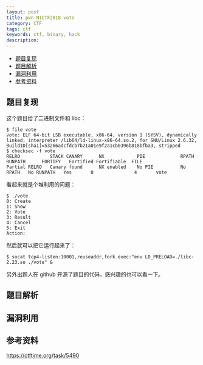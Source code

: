 ```yaml
---
layout: post
title: pwn N1CTF2018 vote
category: CTF
tags: ctf
keywords: ctf, binary, hack
description:
---
```


- [题目复现](#题目复现)
- [题目解析](#题目解析)
- [漏洞利用](#漏洞利用)
- [参考资料](#参考资料)


## 题目复现
这个题目给了二进制文件和 libc：
```
$ file vote 
vote: ELF 64-bit LSB executable, x86-64, version 1 (SYSV), dynamically linked, interpreter /lib64/ld-linux-x86-64.so.2, for GNU/Linux 2.6.32, BuildID[sha1]=53266adcfdcb7b21a01e9f2a1cb0396b818bfba3, stripped
$ checksec -f vote 
RELRO           STACK CANARY      NX            PIE             RPATH      RUNPATH      FORTIFY   Fortified Fortifiable  FILE
Partial RELRO   Canary found      NX enabled    No PIE          No RPATH   No RUNPATH   Yes       0               4       vote
```
看起来就是个堆利用的问题：
```
$ ./vote 
0: Create
1: Show
2: Vote
3: Result
4: Cancel
5: Exit
Action:
```
然后就可以把它运行起来了：
```
$ socat tcp4-listen:10001,reuseaddr,fork exec:"env LD_PRELOAD=./libc-2.23.so ./vote" &
```

另外出题人在 github 开源了题目的代码，感兴趣的也可以看一下。


## 题目解析

## 漏洞利用

## 参考资料
https://ctftime.org/task/5490
